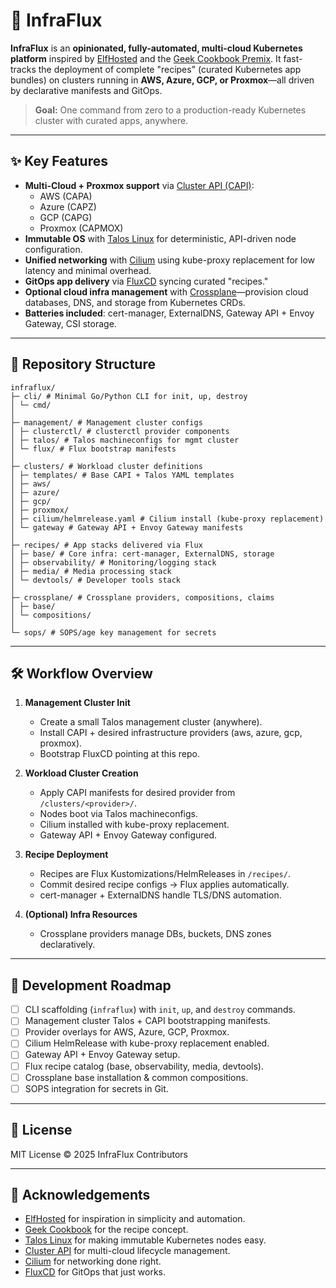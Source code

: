 # 🚀 InfraFlux

**InfraFlux** is an **opinionated, fully-automated, multi-cloud Kubernetes platform** inspired by
[ElfHosted](https://elfhosted.com) and the [Geek Cookbook Premix](https://geek-cookbook.funkypenguin.co.nz/).
It fast-tracks the deployment of complete "recipes" (curated Kubernetes app bundles) on clusters
running in **AWS, Azure, GCP, or Proxmox**—all driven by declarative manifests and GitOps.

> **Goal:** One command from zero to a production-ready Kubernetes cluster with curated apps, anywhere.

---

## ✨ Key Features

- **Multi-Cloud + Proxmox support** via [Cluster API (CAPI)](https://cluster-api.sigs.k8s.io/):
  - AWS (CAPA)
  - Azure (CAPZ)
  - GCP (CAPG)
  - Proxmox (CAPMOX)
- **Immutable OS** with [Talos Linux](https://www.talos.dev/) for deterministic, API-driven node configuration.
- **Unified networking** with [Cilium](https://cilium.io/) using kube-proxy replacement for low latency and minimal overhead.
- **GitOps app delivery** via [FluxCD](https://fluxcd.io/) syncing curated "recipes."
- **Optional cloud infra management** with [Crossplane](https://crossplane.io/)—provision cloud databases, DNS, and storage from Kubernetes CRDs.
- **Batteries included**: cert-manager, ExternalDNS, Gateway API + Envoy Gateway, CSI storage.

---

## 📂 Repository Structure

```filesystem
infraflux/
├─ cli/ # Minimal Go/Python CLI for init, up, destroy
│ └─ cmd/
│
├─ management/ # Management cluster configs
│ ├─ clusterctl/ # clusterctl provider components
│ ├─ talos/ # Talos machineconfigs for mgmt cluster
│ └─ flux/ # Flux bootstrap manifests
│
├─ clusters/ # Workload cluster definitions
│ ├─ templates/ # Base CAPI + Talos YAML templates
│ ├─ aws/
│ ├─ azure/
│ ├─ gcp/
│ ├─ proxmox/
│ ├─ cilium/helmrelease.yaml # Cilium install (kube-proxy replacement)
│ └─ gateway # Gateway API + Envoy Gateway manifests
│
├─ recipes/ # App stacks delivered via Flux
│ ├─ base/ # Core infra: cert-manager, ExternalDNS, storage
│ ├─ observability/ # Monitoring/logging stack
│ ├─ media/ # Media processing stack
│ └─ devtools/ # Developer tools stack
│
├─ crossplane/ # Crossplane providers, compositions, claims
│ ├─ base/
│ └─ compositions/
│
└─ sops/ # SOPS/age key management for secrets
```

---

## 🛠️ Workflow Overview

1. **Management Cluster Init**

   - Create a small Talos management cluster (anywhere).
   - Install CAPI + desired infrastructure providers (aws, azure, gcp, proxmox).
   - Bootstrap FluxCD pointing at this repo.

2. **Workload Cluster Creation**

   - Apply CAPI manifests for desired provider from `/clusters/<provider>/`.
   - Nodes boot via Talos machineconfigs.
   - Cilium installed with kube-proxy replacement.
   - Gateway API + Envoy Gateway configured.

3. **Recipe Deployment**

   - Recipes are Flux Kustomizations/HelmReleases in `/recipes/`.
   - Commit desired recipe configs → Flux applies automatically.
   - cert-manager + ExternalDNS handle TLS/DNS automation.

4. **(Optional) Infra Resources**
   - Crossplane providers manage DBs, buckets, DNS zones declaratively.

---

## 🚧 Development Roadmap

- [ ] CLI scaffolding (`infraflux`) with `init`, `up`, and `destroy` commands.
- [ ] Management cluster Talos + CAPI bootstrapping manifests.
- [ ] Provider overlays for AWS, Azure, GCP, Proxmox.
- [ ] Cilium HelmRelease with kube-proxy replacement enabled.
- [ ] Gateway API + Envoy Gateway setup.
- [ ] Flux recipe catalog (base, observability, media, devtools).
- [ ] Crossplane base installation & common compositions.
- [ ] SOPS integration for secrets in Git.

---

## 📜 License

MIT License © 2025 InfraFlux Contributors

---

## 🙌 Acknowledgements

- [ElfHosted](https://elfhosted.com) for inspiration in simplicity and automation.
- [Geek Cookbook](https://geek-cookbook.funkypenguin.co.nz/) for the recipe concept.
- [Talos Linux](https://www.talos.dev/) for making immutable Kubernetes nodes easy.
- [Cluster API](https://cluster-api.sigs.k8s.io/) for multi-cloud lifecycle management.
- [Cilium](https://cilium.io/) for networking done right.
- [FluxCD](https://fluxcd.io/) for GitOps that just works.

